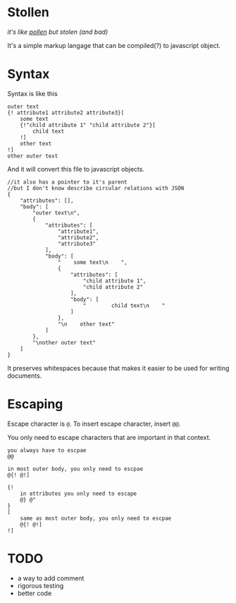 # Stollen

*it's like [pollen](https://git.matthewbutterick.com/mbutterick/pollen) but stolen (and bad)*

It's a simple markup langage that can be compiled(?) to javascript object.

# Syntax
Syntax is like this

```
outer text
{! attribute1 attribute2 attribute3}[
    some text
    {!"child attribute 1" "child attribute 2"}[
        child text
    !]
    other text
!]
other outer text
```

And it will convert this file to javascript objects.

```
//it also has a pointer to it's parent
//but I don't know describe circular relations with JSON
{
    "attributes": [],
    "body": [
        "outer text\n",
        {
            "attributes": [
                "attribute1",
                "attribute2",
                "attribute3"
            ],
            "body": [
                "    some text\n    ",
                {
                    "attributes": [
                        "child attribute 1",
                        "child attribute 2"
                    ],
                    "body": [
                        "        child text\n    "
                    ]
                },
                "\n    other text"
            ]
        },
        "\nother outer text"
    ]
}
```

It preserves whitespaces because that makes it easier to be used for writing documents.

# Escaping

Escape character is `@`. To insert escape character, insert `@@`.

You only need to escape characters that are important in that context.

```
you always have to escpae
@@

in most outer body, you only need to escpae
@{! @!]

{!
    in attributes you only need to escape
    @} @"
}
[
    same as most outer body, you only need to escpae
    @{! @!]
!]
```

# TODO

* a way to add comment
* rigorous testing
* better code